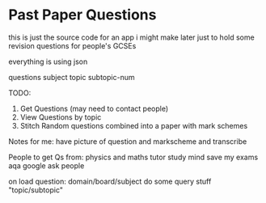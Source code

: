 # Past Paper Questions

this is just the source code for an app i might make later just to hold some revision questions for people's GCSEs


everything is using json

questions
  subject
    topic
      subtopic-num




TODO:
  1. Get Questions (may need to contact people)
  2. View Questions by topic
  3. Stitch Random questions combined into a paper with mark schemes



Notes for me:
  have picture of question and markscheme and transcribe


People to get Qs from:
  physics and maths tutor
  study mind
  save my exams
  aqa
  google
  ask people



on load question:
  domain/board/subject do some query stuff "topic/subtopic"